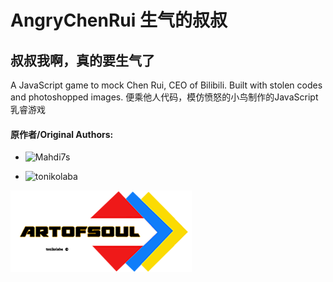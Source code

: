 # AngryChenRui 生气的叔叔 
叔叔我啊，真的要生气了
-------------------------------------------------
A JavaScript game to mock Chen Rui, CEO of Bilibili. Built with stolen codes and photoshopped images. 
便乘他人代码，模仿愤怒的小鸟制作的JavaScript乳睿游戏 

#### 原作者/Original Authors:

*  ![Mahdi7s](https://github.com/Mahdi7s)

*  ![tonikolaba](https://github.com/tonikolaba)

![Alt text](https://github.com/tonikolaba/download/blob/master/info/artofsoullogoVOG.png?raw=true"ArtofSoul")
